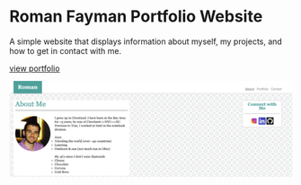 # Roman Fayman Portfolio Website

A simple website that displays information about myself, my projects, and how to get in contact with me.

[view portfolio](https://rfayman613.github.io/romans-portfolio/)

<img src="Screen Shot 2020-07-02 at 7.55.04 PM.png"/>
